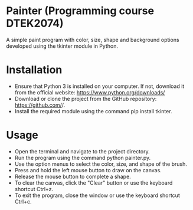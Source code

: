 # Painter (Programming course DTEK2074)

A simple paint program with color, size, shape and background options developed using the tkinter module in Python.

# Installation
- Ensure that Python 3 is installed on your computer. If not, download it from the official website: https://www.python.org/downloads/
- Download or clone the project from the GitHub repository: https://github.com/<username>/<repository>.
- Install the required module using the command pip install tkinter.
  
# Usage
- Open the terminal and navigate to the project directory.
- Run the program using the command python painter.py.
- Use the option menus to select the color, size, and shape of the brush.
- Press and hold the left mouse button to draw on the canvas.
- Release the mouse button to complete a shape.
- To clear the canvas, click the "Clear" button or use the keyboard shortcut Ctrl+z.
- To exit the program, close the window or use the keyboard shortcut Ctrl+c.
